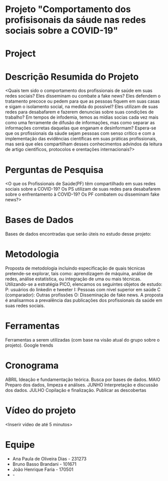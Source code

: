 # Projeto "Comportamento dos profisisonais da sáude nas redes sociais sobre a COVID-19"
# Project <Behavior of health professionals on social networks about the COVID-19>
# Descrição Resumida do Projeto
<Quais tem sido o comportamento dos profissionais de saúde em suas redes sociais? Eles disseminam ou combate a fake news? Eles defendem o tratamento precoce ou pedem para que as pessoas fiquem em suas casas e sigam o isolamento social, na medida do possível? Eles utilizam de suas redes para desabafarem e fazerem denuncias sobre suas condições de trabalho? Em tempos de infodemia, temos as mídias socias cada vez mais como uma ferramente de difusão de informações, mas como separar as informações corretas daquelas que enganam e desinformam? Espera-se que os profissionais da sáude sejam pessoas com senso crítico e com a implementação das evidências científicas em suas práticas profissionais, mas será que eles compartilham desses conhecimentos advindos da leitura de artigo científicos, protocolos e orentações internacionais?>

# Perguntas de Pesquisa
<O que os Profissionais de Saúde(PF) têm compartilhado em suas redes sociais sobre a COVID-19? Os PS utilizam de suas redes para desabafarem sobre o enfrentamento à COVID-19? Os PF combatem ou disseminam fake news?>

# Bases de Dados
Bases de dados encontradas que serão úteis no estudo desse projeto:


# Metodologia
Proposta de metodologia incluindo especificação de quais técnicas pretende-se explorar, tais como: aprendizagem de máquina, análise de redes, análise estatística, ou integração de uma ou mais técnicas.
Utilizando-se a estratégia PICO, elencamos os seguintes objetos de estudo:
P: usuários do linkedin e tweeter I: Pessoas com nível superior em saúde  C (comparador): Outras profissões  O: Disseminação de fake news.
A proposta é analisarmos a prevalência das publicações dos profissionais da saúde em suas redes sociais.

# Ferramentas
Ferramentas a serem utilizadas (com base na visão atual do grupo sobre o projeto).
Google trends

# Cronograma
ABRIL Ideação e fundamentação teórica. Busca por bases de dados.
MAIO Preparo dos dados, limpeza e análises.
JUNHO Interpretação e discussão dos dados.
JULHO Copilação e finalização. Publicar as descobertas

# Vídeo do projeto
<Inserir vídeo de até 5 minutos>

# Equipe
* Ana Paula de Oliveira Dias - 231273
* Bruno Basso Brandani - 101671
* João Henrique Faria - 170501
* <nome> - <RA>
